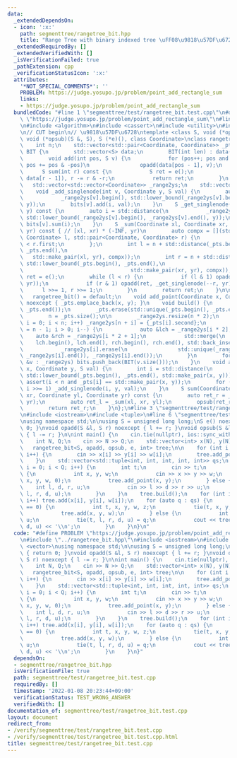 ```yaml
---
data:
  _extendedDependsOn:
  - icon: ':x:'
    path: segmenttree/rangetree_bit.hpp
    title: "Range Tree with binary indexed tree \uFF08\u9818\u57DF\u6728\uFF09"
  _extendedRequiredBy: []
  _extendedVerifiedWith: []
  _isVerificationFailed: true
  _pathExtension: cpp
  _verificationStatusIcon: ':x:'
  attributes:
    '*NOT_SPECIAL_COMMENTS*': ''
    PROBLEM: https://judge.yosupo.jp/problem/point_add_rectangle_sum
    links:
    - https://judge.yosupo.jp/problem/point_add_rectangle_sum
  bundledCode: "#line 1 \"segmenttree/test/rangetree_bit.test.cpp\"\n#define PROBLEM\
    \ \"https://judge.yosupo.jp/problem/point_add_rectangle_sum\"\n#line 2 \"segmenttree/rangetree_bit.hpp\"\
    \n#include <algorithm>\n#include <cassert>\n#include <utility>\n#include <vector>\n\
    \n// CUT begin\n// \u9818\u57DF\u6728\ntemplate <class S, void (*opadd)(S &, S),\
    \ void (*opsub)(S &, S), S (*e)(), class Coordinate>\nclass rangetree_bit {\n\
    \    int n;\n    std::vector<std::pair<Coordinate, Coordinate>> _pts;\n    struct\
    \ BIT {\n        std::vector<S> data;\n        BIT(int len) : data(len, e()) {}\n\
    \        void add(int pos, S v) {\n            for (pos++; pos and pos <= int(data.size());\
    \ pos += pos & -pos)\n                opadd(data[pos - 1], v);\n        }\n  \
    \      S sum(int r) const {\n            S ret = e();\n            while (r) opadd(ret,\
    \ data[r - 1]), r -= r & -r;\n            return ret;\n        }\n    };\n\n \
    \   std::vector<std::vector<Coordinate>> _range2ys;\n    std::vector<BIT> bits;\n\
    \    void _add_singlenode(int v, Coordinate y, S val) {\n        auto i = std::distance(\n\
    \            _range2ys[v].begin(), std::lower_bound(_range2ys[v].begin(), _range2ys[v].end(),\
    \ y));\n        bits[v].add(i, val);\n    }\n    S _get_singlenode(int v, Coordinate\
    \ y) const {\n        auto i = std::distance(\n            _range2ys[v].begin(),\
    \ std::lower_bound(_range2ys[v].begin(), _range2ys[v].end(), y));\n        return\
    \ bits[v].sum(i);\n    }\n    S _sum(Coordinate xl, Coordinate xr, Coordinate\
    \ yr) const { // [xl, xr) * (-INF, yr)\n        auto compx = [](std::pair<Coordinate,\
    \ Coordinate> l, std::pair<Coordinate, Coordinate> r) {\n            return l.first\
    \ < r.first;\n        };\n        int l = n + std::distance(_pts.begin(), std::lower_bound(_pts.begin(),\
    \ _pts.end(),\n                                                              \
    \   std::make_pair(xl, yr), compx));\n        int r = n + std::distance(_pts.begin(),\
    \ std::lower_bound(_pts.begin(), _pts.end(),\n                               \
    \                                  std::make_pair(xr, yr), compx));\n        S\
    \ ret = e();\n        while (l < r) {\n            if (l & 1) opadd(ret, _get_singlenode(l++,\
    \ yr));\n            if (r & 1) opadd(ret, _get_singlenode(--r, yr));\n      \
    \      l >>= 1, r >>= 1;\n        }\n        return ret;\n    }\n\npublic:\n \
    \   rangetree_bit() = default;\n    void add_point(Coordinate x, Coordinate y)\
    \ noexcept { _pts.emplace_back(x, y); }\n    void build() {\n        std::sort(_pts.begin(),\
    \ _pts.end());\n        _pts.erase(std::unique(_pts.begin(), _pts.end()), _pts.end());\n\
    \        n = _pts.size();\n\n        _range2ys.resize(n * 2);\n        for (int\
    \ i = 0; i < n; i++) _range2ys[n + i] = {_pts[i].second};\n        for (int i\
    \ = n - 1; i > 0; i--) {\n            auto &lch = _range2ys[i * 2];\n        \
    \    auto &rch = _range2ys[i * 2 + 1];\n            std::merge(\n            \
    \    lch.begin(), lch.end(), rch.begin(), rch.end(), std::back_inserter(_range2ys[i]));\n\
    \            _range2ys[i].erase(\n                std::unique(_range2ys[i].begin(),\
    \ _range2ys[i].end()), _range2ys[i].end());\n        }\n        for (const auto\
    \ &v : _range2ys) bits.push_back(BIT(v.size()));\n    }\n    void add(Coordinate\
    \ x, Coordinate y, S val) {\n        int i = std::distance(\n            _pts.begin(),\
    \ std::lower_bound(_pts.begin(), _pts.end(), std::make_pair(x, y)));\n       \
    \ assert(i < n and _pts[i] == std::make_pair(x, y));\n        for (i += n; i;\
    \ i >>= 1) _add_singlenode(i, y, val);\n    }\n    S sum(Coordinate xl, Coordinate\
    \ xr, Coordinate yl, Coordinate yr) const {\n        auto ret_r = _sum(xl, xr,\
    \ yr);\n        auto ret_l = _sum(xl, xr, yl);\n        opsub(ret_r, ret_l);\n\
    \        return ret_r;\n    }\n};\n#line 3 \"segmenttree/test/rangetree_bit.test.cpp\"\
    \n#include <iostream>\n#include <tuple>\n#line 6 \"segmenttree/test/rangetree_bit.test.cpp\"\
    \nusing namespace std;\n\nusing S = unsigned long long;\nS e() noexcept { return\
    \ 0; }\nvoid opadd(S &l, S r) noexcept { l += r; }\nvoid opsub(S &l, S r) noexcept\
    \ { l -= r; }\n\nint main() {\n    cin.tie(nullptr), ios::sync_with_stdio(false);\n\
    \    int N, Q;\n    cin >> N >> Q;\n    std::vector<int> x(N), y(N), w(N);\n \
    \   rangetree_bit<S, opadd, opsub, e, int> tree;\n\n    for (int i = 0; i < N;\
    \ i++) {\n        cin >> x[i] >> y[i] >> w[i];\n        tree.add_point(x[i], y[i]);\n\
    \    }\n    std::vector<std::tuple<int, int, int, int, int>> qs;\n    for (int\
    \ i = 0; i < Q; i++) {\n        int t;\n        cin >> t;\n        if (t == 0)\
    \ {\n            int x, y, w;\n            cin >> x >> y >> w;\n            qs.emplace_back(t,\
    \ x, y, w, 0);\n            tree.add_point(x, y);\n        } else {\n        \
    \    int l, d, r, u;\n            cin >> l >> d >> r >> u;\n            qs.emplace_back(t,\
    \ l, r, d, u);\n        }\n    }\n    tree.build();\n    for (int i = 0; i < N;\
    \ i++) tree.add(x[i], y[i], w[i]);\n    for (auto q : qs) {\n        if (std::get<0>(q)\
    \ == 0) {\n            int t, x, y, w, z;\n            tie(t, x, y, w, z) = q;\n\
    \            tree.add(x, y, w);\n        } else {\n            int t, l, r, d,\
    \ u;\n            tie(t, l, r, d, u) = q;\n            cout << tree.sum(l, r,\
    \ d, u) << '\\n';\n        }\n    }\n}\n"
  code: "#define PROBLEM \"https://judge.yosupo.jp/problem/point_add_rectangle_sum\"\
    \n#include \"../rangetree_bit.hpp\"\n#include <iostream>\n#include <tuple>\n#include\
    \ <vector>\nusing namespace std;\n\nusing S = unsigned long long;\nS e() noexcept\
    \ { return 0; }\nvoid opadd(S &l, S r) noexcept { l += r; }\nvoid opsub(S &l,\
    \ S r) noexcept { l -= r; }\n\nint main() {\n    cin.tie(nullptr), ios::sync_with_stdio(false);\n\
    \    int N, Q;\n    cin >> N >> Q;\n    std::vector<int> x(N), y(N), w(N);\n \
    \   rangetree_bit<S, opadd, opsub, e, int> tree;\n\n    for (int i = 0; i < N;\
    \ i++) {\n        cin >> x[i] >> y[i] >> w[i];\n        tree.add_point(x[i], y[i]);\n\
    \    }\n    std::vector<std::tuple<int, int, int, int, int>> qs;\n    for (int\
    \ i = 0; i < Q; i++) {\n        int t;\n        cin >> t;\n        if (t == 0)\
    \ {\n            int x, y, w;\n            cin >> x >> y >> w;\n            qs.emplace_back(t,\
    \ x, y, w, 0);\n            tree.add_point(x, y);\n        } else {\n        \
    \    int l, d, r, u;\n            cin >> l >> d >> r >> u;\n            qs.emplace_back(t,\
    \ l, r, d, u);\n        }\n    }\n    tree.build();\n    for (int i = 0; i < N;\
    \ i++) tree.add(x[i], y[i], w[i]);\n    for (auto q : qs) {\n        if (std::get<0>(q)\
    \ == 0) {\n            int t, x, y, w, z;\n            tie(t, x, y, w, z) = q;\n\
    \            tree.add(x, y, w);\n        } else {\n            int t, l, r, d,\
    \ u;\n            tie(t, l, r, d, u) = q;\n            cout << tree.sum(l, r,\
    \ d, u) << '\\n';\n        }\n    }\n}"
  dependsOn:
  - segmenttree/rangetree_bit.hpp
  isVerificationFile: true
  path: segmenttree/test/rangetree_bit.test.cpp
  requiredBy: []
  timestamp: '2022-01-08 20:23:44+09:00'
  verificationStatus: TEST_WRONG_ANSWER
  verifiedWith: []
documentation_of: segmenttree/test/rangetree_bit.test.cpp
layout: document
redirect_from:
- /verify/segmenttree/test/rangetree_bit.test.cpp
- /verify/segmenttree/test/rangetree_bit.test.cpp.html
title: segmenttree/test/rangetree_bit.test.cpp
---
```

